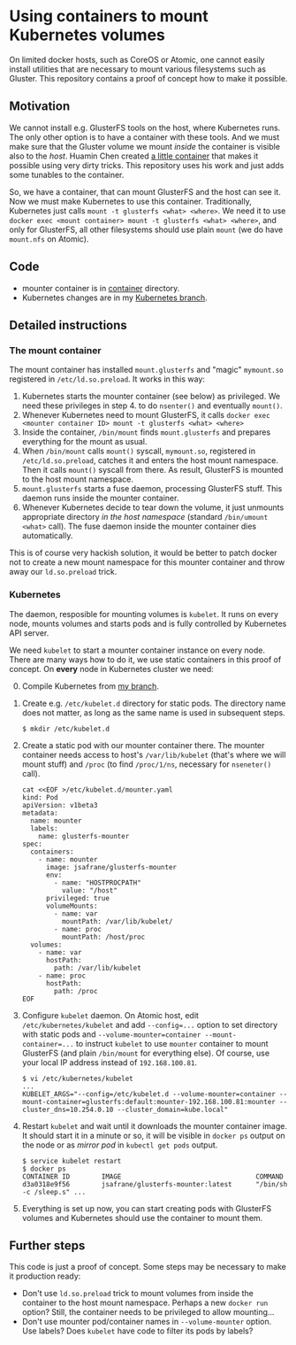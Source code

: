 # Using containers to mount Kubernetes volumes

On limited docker hosts, such as CoreOS or Atomic, one cannot easily install utilities that are necessary to mount various filesystems such as Gluster. This repository contains a proof of concept how to make it possible.

## Motivation
We cannot install e.g. GlusterFS tools on the host, where Kubernetes runs. The only other option is to have a container with these tools. And we must make sure that the Gluster volume we mount *inside* the container is visible also to the *host*. Huamin Chen created [a little container](https://github.com/rootfs/install-glusterfs-on-fc21) that makes it possible using very dirty tricks. This repository uses his work and just adds some tunables to the container.

So, we have a container, that can mount GlusterFS and the host can see it. Now we must make Kubernetes to use this container. Traditionally, Kubernetes just calls `mount -t glusterfs <what> <where>`. We need it to use `docker exec <mount container> mount -t glusterfs <what> <where>`, and only for GlusterFS, all other filesystems should use plain `mount` (we do have `mount.nfs` on Atomic).

## Code
* mounter container is in [container](container/) directory.
* Kubernetes changes are in my [Kubernetes branch](https://github.com/jsafrane/kubernetes/tree/devel/container-mounter).

## Detailed instructions

### The mount container
The mount container has installed `mount.glusterfs` and "magic" `mymount.so` registered in `/etc/ld.so.preload`. It works in this way:

1. Kubernetes starts the mounter container (see below) as privileged. We need these privileges in step 4. to do `nsenter()` and eventually `mount()`.
2. Whenever Kubernetes need to mount GlusterFS, it calls `docker exec <mounter container ID> mount -t glusterfs <what> <where>`
3. Inside the container, `/bin/mount` finds `mount.glusterfs` and prepares everything for the mount as usual.
4. When `/bin/mount` calls `mount()` syscall, `mymount.so`, registered in `/etc/ld.so.preload`, catches it and enters the host mount namespace. Then it calls `mount()` syscall from there. As result, GlusterFS is mounted to the host mount namespace.
5. `mount.glusterfs` starts a fuse daemon, processing GlusterFS stuff. This daemon runs inside the mounter container.
6. Whenever Kubernetes decide to tear down the volume, it just unmounts appropriate directory *in the host namespace* (standard `/bin/umount <what>` call). The fuse daemon inside the mounter container dies automatically.

This is of course very hackish solution, it would be better to patch docker not to create a new mount namespace for this mounter container and throw away our `ld.so.preload` trick.

### Kubernetes
The daemon, resposible for mounting volumes is `kubelet`. It runs on every node, mounts volumes and starts pods and is fully controlled by Kubernetes API server.

We need `kubelet` to start a mounter container instance on every node. There are many ways how to do it, we use static containers in this proof of concept. On **every** node in Kubernetes cluster we need:

0. Compile Kubernetes from [my branch](https://github.com/jsafrane/kubernetes/tree/devel/container-mounter).

1. Create e.g. `/etc/kubelet.d` directory for static pods. The directory name does not matter, as long as the same name is used in subsequent steps.

    ```
    $ mkdir /etc/kubelet.d
    ```

2. Create a static pod with our mounter container there. The mounter container needs access to host's `/var/lib/kubelet` (that's where we will mount stuff) and `/proc` (to find `/proc/1/ns`, necessary for `nseneter()` call).

    ```
    cat <<EOF >/etc/kubelet.d/mounter.yaml
    kind: Pod
    apiVersion: v1beta3
    metadata:
      name: mounter
      labels:
        name: glusterfs-mounter
    spec:
      containers:
        - name: mounter
          image: jsafrane/glusterfs-mounter
          env:
            - name: "HOSTPROCPATH"
              value: "/host"
          privileged: true
          volumeMounts:
            - name: var
              mountPath: /var/lib/kubelet/
            - name: proc
              mountPath: /host/proc
      volumes: 
        - name: var
          hostPath:
            path: /var/lib/kubelet
        - name: proc
          hostPath:
            path: /proc
    EOF
    ```

2. Configure `kubelet` daemon. On Atomic host, edit `/etc/kubernetes/kubelet` and add `--config=...` option to set directory with static pods and `--volume-mounter=container --mount-container=...` to instruct `kubelet` to use `mounter` container to mount GlusterFS (and plain `/bin/mount` for everything else). Of course, use your local IP address instead of `192.168.100.81`.

    ```
    $ vi /etc/kubernetes/kubelet
    ...
    KUBELET_ARGS="--config=/etc/kubelet.d --volume-mounter=container --mount-container=glusterfs:default:mounter-192.168.100.81:mounter --cluster_dns=10.254.0.10 --cluster_domain=kube.local"
    ```
    
3. Restart `kubelet` and wait until it downloads the mounter container image. It should start it in a minute or so, it will be visible in `docker ps` output on the node or as *mirror pod* in `kubectl get pods` output.

    ```
    $ service kubelet restart
    $ docker ps
    CONTAINER ID        IMAGE                                  COMMAND
    d3a0318e9f56        jsafrane/glusterfs-mounter:latest      "/bin/sh -c /sleep.s" ...
    ```

4. Everything is set up now, you can start creating pods with GlusterFS volumes and Kubernetes should use the container to mount them.


## Further steps

This code is just a proof of concept. Some steps may be necessary to make it production ready:
- Don't use `ld.so.preload` trick to mount volumes from inside the container to the host mount namespace. Perhaps a new `docker run` option? Still, the container needs to be privileged to allow mounting...
- Don't use mounter pod/container names in `--volume-mounter` option. Use labels? Does `kubelet` have code to filter its pods by labels?

